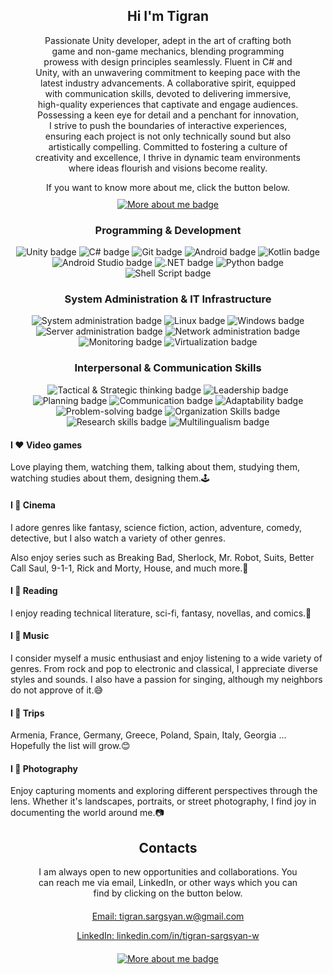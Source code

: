 <section id="about-me">
    <div style="text-align: center;margin-left: 40px;margin-right: 40px">
        <h1 align="center">Hi I'm Tigran</h1>
        <p align="center">
            Passionate Unity developer, adept in the art of crafting both game and non-game mechanics,
            blending programming prowess with design principles seamlessly. Fluent in C# and Unity,
            with an unwavering commitment to keeping pace with the latest industry advancements.
            A collaborative spirit, equipped with communication skills, devoted to delivering immersive,
            high-quality experiences that captivate and engage audiences. Possessing a keen eye for detail
            and a penchant for innovation, I strive to push the boundaries of interactive experiences,
            ensuring each project is not only technically sound but also artistically compelling.
            Committed to fostering a culture of creativity and excellence,
            I thrive in dynamic team environments where ideas flourish and visions become reality.
        </p>
        <p style="text-align: center;margin-bottom: 10px;margin-top: 10px">
            If you want to know more about me, click the button below.
        </p>
        <a href="https://tigran-sargsyan-w.github.io/" target="_blank">
        <img src="https://img.shields.io/badge/More%20about%20me-4d4d4d?style=for-the-badge" alt="More about me badge">
         </a>
    </div>
</section>
<section id="skills">
<div  style="text-align: center;">
<h3>Programming & Development</h3>
<img src="https://img.shields.io/badge/unity-%23000000.svg?style=for-the-badge&logo=unity&logoColor=white" alt="Unity badge">
<img src="https://img.shields.io/badge/c%23-%23239120.svg?style=for-the-badge&logo=c-sharp&logoColor=white" alt="C# badge">
<img src="https://img.shields.io/badge/git-%23F05032.svg?style=for-the-badge&logo=git&logoColor=white" alt="Git badge">
<img src="https://img.shields.io/badge/Android-3DDC84?style=for-the-badge&logo=android&logoColor=white" alt="Android badge">
<img src="https://img.shields.io/badge/kotlin-%237F52FF.svg?style=for-the-badge&logo=kotlin&logoColor=white" alt="Kotlin badge">
<img src="https://img.shields.io/badge/Android%20Studio-3DDC84.svg?style=for-the-badge&logo=android-studio&logoColor=white" alt="Android Studio badge">
<img src="https://img.shields.io/badge/.NET-5C2D91?style=for-the-badge&logo=.net&logoColor=white" alt=".NET badge">
<img src="https://img.shields.io/badge/python-3670A0?style=for-the-badge&logo=python&logoColor=ffdd54" alt="Python badge">
<img src="https://img.shields.io/badge/shell_script-%23121011.svg?style=for-the-badge&logo=gnu-bash&logoColor=white" alt="Shell Script badge">
</div>
<div  style="text-align: center;">
<h3>System Administration  & IT Infrastructure</h3>
<img src="https://img.shields.io/badge/System%20administration-010933?style=for-the-badge" alt="System administration badge">
<img src="https://img.shields.io/badge/Linux-FCC624?style=for-the-badge&logo=linux&logoColor=black" alt="Linux badge">
<img src="https://img.shields.io/badge/Windows-0078D6?style=for-the-badge&logo=windows&logoColor=white" alt="Windows badge">
<img src="https://img.shields.io/badge/Server%20administration-319141?style=for-the-badge" alt="Server administration badge">
<img src="https://img.shields.io/badge/Network%20administration-793191?style=for-the-badge" alt="Network administration badge">
<img src="https://img.shields.io/badge/Monitoring-bd378c?style=for-the-badge" alt="Monitoring badge">
<img src="https://img.shields.io/badge/Virtualization-609df7?style=for-the-badge" alt="Virtualization badge">
</div>
<div  style="text-align: center;">
<h3>Interpersonal & Communication Skills</h3>
<img src="https://img.shields.io/badge/Tactical%20%26%20Strategic%20thinking-000?style=for-the-badge" alt="Tactical & Strategic thinking badge">
<img src="https://img.shields.io/badge/Leadership-87747e?style=for-the-badge" alt="Leadership badge">
<img src="https://img.shields.io/badge/Planning-9be8c7?style=for-the-badge" alt="Planning badge">
<img src="https://img.shields.io/badge/Communication-012d3b?style=for-the-badge" alt="Communication badge">
<img src="https://img.shields.io/badge/Adaptability-33013b?style=for-the-badge" alt="Adaptability badge">
<img src="https://img.shields.io/badge/Problem%20solving-572030?style=for-the-badge" alt="Problem-solving badge">
<img src="https://img.shields.io/badge/Organization%20Skills-a97fb8?style=for-the-badge" alt="Organization Skills badge">
<img src="https://img.shields.io/badge/Research%20skills-4c9e62?style=for-the-badge" alt="Research skills badge">
<img src="https://img.shields.io/badge/Multilingualism-b85939?style=for-the-badge" alt="Multilingualism badge">
</div>
</section>
<section id="hobby">
<div style="margin-top: 20px">
    <h4>I &#10084; Video games</h4>
    <p>Love playing them, watching them, talking about them, studying them, watching studies about them, designing
        them.&#128377;&#65039;</p>
    <h4>I &#128153; Cinema</h4>
    <p>I adore genres like fantasy, science fiction, action, adventure, comedy, detective, but I also
        watch a variety of other genres.</p>
    <p>Also enjoy series such as Breaking Bad, Sherlock, Mr. Robot, Suits,
        Better Call Saul, 9-1-1, Rick and Morty, House, and much more.&#127909;</p>
    <h4>I &#128155; Reading</h4>
    <p>I enjoy reading technical literature, sci-fi, fantasy, novellas, and comics.&#128212;</p>
    <h4>I &#128154; Music</h4>
    <p>I consider myself a music enthusiast and enjoy listening to a wide variety of genres.
        From rock and pop to electronic and classical, I appreciate diverse styles and sounds.
        I also have a passion for singing, although my neighbors do not approve of it.&#128517;</p>
    <h4>I &#128156; Trips</h4>
    <p>Armenia, France, Germany, Greece, Poland, Spain, Italy, Georgia ... Hopefully the list will
        grow.&#128522;</p>
    <h4>I &#129505; Photography</h4>
    <p>Enjoy capturing moments and exploring different perspectives through the lens.
        Whether it's landscapes, portraits, or street photography, I find joy in documenting the world around me.&#128247;</p>
</div>
</section>
<section id="contacts">
    <div style="text-align: center;margin-left: 40px;margin-right: 40px">
        <h2>Contacts</h2>
        <p>
            I am always open to new opportunities and collaborations.
            You can reach me via email, LinkedIn, or other 
            ways which you can find by clicking on the button below.
        </p>
        <p style="margin-top: 20px">
        <a href="mailto:tigran.sargsyan.w@gmail.com" target="_blank">
            Email: tigran.sargsyan.w@gmail.com
        </a>
        </p>
        <p style="margin-bottom: 20px">
        <a href="https://www.linkedin.com/in/tigran-sargsyan-w/" target="_blank">
            LinkedIn: linkedin.com/in/tigran-sargsyan-w
        </a>    
        </p>
        <a href="https://tigran-sargsyan-w.github.io/contacts" target="_blank">
        <img src="https://img.shields.io/badge/All%20Contacts-4d4d4d?style=for-the-badge" alt="More about me badge">
         </a>
    </div>
</section>
